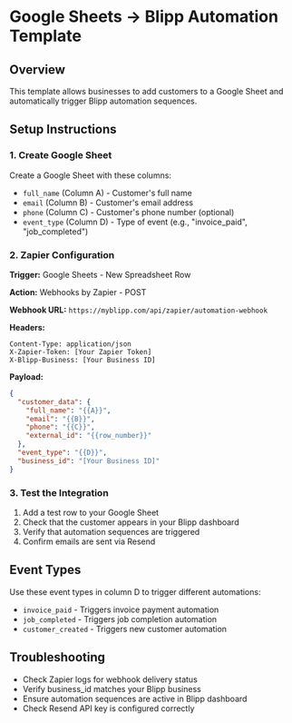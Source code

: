 # Google Sheets → Blipp Automation Template

## Overview
This template allows businesses to add customers to a Google Sheet and automatically trigger Blipp automation sequences.

## Setup Instructions

### 1. Create Google Sheet
Create a Google Sheet with these columns:
- `full_name` (Column A) - Customer's full name
- `email` (Column B) - Customer's email address
- `phone` (Column C) - Customer's phone number (optional)
- `event_type` (Column D) - Type of event (e.g., "invoice_paid", "job_completed")

### 2. Zapier Configuration

**Trigger:** Google Sheets - New Spreadsheet Row

**Action:** Webhooks by Zapier - POST

**Webhook URL:** `https://myblipp.com/api/zapier/automation-webhook`

**Headers:**
```
Content-Type: application/json
X-Zapier-Token: [Your Zapier Token]
X-Blipp-Business: [Your Business ID]
```

**Payload:**
```json
{
  "customer_data": {
    "full_name": "{{A}}",
    "email": "{{B}}",
    "phone": "{{C}}",
    "external_id": "{{row_number}}"
  },
  "event_type": "{{D}}",
  "business_id": "[Your Business ID]"
}
```

### 3. Test the Integration

1. Add a test row to your Google Sheet
2. Check that the customer appears in your Blipp dashboard
3. Verify that automation sequences are triggered
4. Confirm emails are sent via Resend

## Event Types

Use these event types in column D to trigger different automations:

- `invoice_paid` - Triggers invoice payment automation
- `job_completed` - Triggers job completion automation  
- `customer_created` - Triggers new customer automation

## Troubleshooting

- Check Zapier logs for webhook delivery status
- Verify business_id matches your Blipp business
- Ensure automation sequences are active in Blipp dashboard
- Check Resend API key is configured correctly
